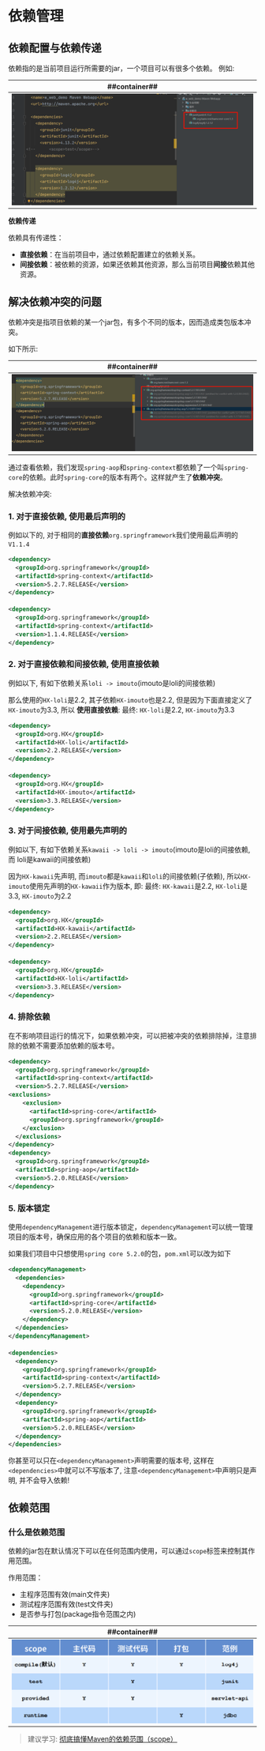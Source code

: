 # 依赖管理
## 依赖配置与依赖传递
依赖指的是当前项目运行所需要的jar，一个项目可以有很多个依赖。
例如:

| ##container## |
|:--:|
|![Clip_2024-04-02_09-23-03.png ##w600##](./Clip_2024-04-02_09-23-03.png)|

**依赖传递**

依赖具有传递性：
- **直接依赖**：在当前项目中，通过依赖配置建立的依赖关系。
- **间接依赖**：被依赖的资源，如果还依赖其他资源，那么当前项目**间接**依赖其他资源。

## 解决依赖冲突的问题
依赖冲突是指项目依赖的某一个jar包，有多个不同的版本，因而造成类包版本冲突。

如下所示:

| ##container## |
|:--:|
|![Clip_2024-04-02_09-27-02.png ##w600##](./Clip_2024-04-02_09-27-02.png)|

通过查看依赖，我们发现`spring-aop`和`spring-context`都依赖了一个叫`spring-core`的依赖。此时`spring-core`的版本有两个。这样就产生了**依赖冲突**。

解决依赖冲突:

### 1. 对于直接依赖, 使用最后声明的

例如以下的, 对于相同的**直接依赖**`org.springframework`我们使用最后声明的`V1.1.4`
```xml
<dependency>
  <groupId>org.springframework</groupId>
  <artifactId>spring-context</artifactId>
  <version>5.2.7.RELEASE</version>
</dependency>

<dependency>
  <groupId>org.springframework</groupId>
  <artifactId>spring-context</artifactId>
  <version>1.1.4.RELEASE</version>
</dependency>
```

### 2. 对于直接依赖和间接依赖, 使用直接依赖

例如以下, 有如下依赖关系`loli -> imouto`(imouto是loli的间接依赖)

那么使用的`HX-loli`是2.2, 其子依赖`HX-imouto`也是2.2, 但是因为下面直接定义了`HX-imouto`为3.3, 所以 **使用直接依赖**: 最终: `HX-loli`是2.2, `HX-imouto`为3.3

```xml
<dependency>
  <groupId>org.HX</groupId>
  <artifactId>HX-loli</artifactId>
  <version>2.2.RELEASE</version>
</dependency>

<dependency>
  <groupId>org.HX</groupId>
  <artifactId>HX-imouto</artifactId>
  <version>3.3.RELEASE</version>
</dependency>
```

### 3. 对于间接依赖, 使用最先声明的

例如以下, 有如下依赖关系`kawaii -> loli -> imouto`(imouto是loli的间接依赖, 而 loli是kawaii的间接依赖)

因为`HX-kawaii`先声明, 而`imouto`都是`kawaii`和`loli`的间接依赖(子依赖), 所以`HX-imouto`使用先声明的`HX-kawaii`作为版本, 即: 最终: `HX-kawaii`是2.2, `HX-loli`是3.3, `HX-imouto`为2.2

```xml
<dependency>
  <groupId>org.HX</groupId>
  <artifactId>HX-kawaii</artifactId>
  <version>2.2.RELEASE</version>
</dependency>

<dependency>
  <groupId>org.HX</groupId>
  <artifactId>HX-loli</artifactId>
  <version>3.3.RELEASE</version>
</dependency>
```

### 4. 排除依赖
在不影响项目运行的情况下，如果依赖冲突，可以把被冲突的依赖排除掉，注意排除的依赖不需要添加依赖的版本号。

```xml
<dependency>
  <groupId>org.springframework</groupId>
  <artifactId>spring-context</artifactId>
  <version>5.2.7.RELEASE</version>
<exclusions>
    <exclusion>
      <artifactId>spring-core</artifactId>
      <groupId>org.springframework</groupId>
    </exclusion>
  </exclusions>
</dependency>
<dependency>
  <groupId>org.springframework</groupId>
  <artifactId>spring-aop</artifactId>
  <version>5.2.0.RELEASE</version>
</dependency>
```

### 5. 版本锁定
使用`dependencyManagement`进行版本锁定，`dependencyManagement`可以统一管理项目的版本号，确保应用的各个项目的依赖和版本一致。

如果我们项目中只想使用`spring core 5.2.0`的包，`pom.xml`可以改为如下

```xml
<dependencyManagement>
  <dependencies>
    <dependency>
      <groupId>org.springframework</groupId>
      <artifactId>spring-core</artifactId>
      <version>5.2.0.RELEASE</version>
    </dependency>
  </dependencies>
</dependencyManagement>

<dependencies>
  <dependency>
    <groupId>org.springframework</groupId>
    <artifactId>spring-context</artifactId>
    <version>5.2.7.RELEASE</version>
  </dependency>
  <dependency>
    <groupId>org.springframework</groupId>
    <artifactId>spring-aop</artifactId>
    <version>5.2.0.RELEASE</version>
  </dependency>
</dependencies>
```

你甚至可以只在`<dependencyManagement>`声明需要的版本号, 这样在`<dependencies>`中就可以不写版本了, 注意`<dependencyManagement>`中声明只是声明, 并不会导入依赖!

## 依赖范围
### 什么是依赖范围
依赖的jar包在默认情况下可以在任何范围内使用，可以通过`scope`标签来控制其作用范围。

作用范围：
- 主程序范围有效(main文件夹)
- 测试程序范围有效(test文件夹)
- 是否参与打包(package指令范围之内)

| ##container## |
|:--:|
|![Clip_2024-04-02_10-28-28.png ##w600##](./Clip_2024-04-02_10-28-28.png)|

> 建议学习: [彻底搞懂Maven的依赖范围（scope）](https://blog.csdn.net/hjji12/article/details/131984272)